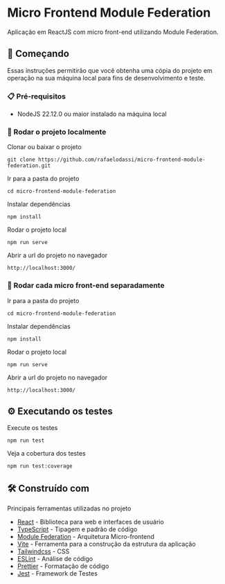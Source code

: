 # Micro Frontend Module Federation

Aplicação em ReactJS com micro front-end utilizando Module Federation.

## 🚀 Começando

Essas instruções permitirão que você obtenha uma cópia do projeto em operação na sua máquina local para fins de desenvolvimento e teste.

### 📋 Pré-requisitos

- NodeJS 22.12.0 ou maior instalado na máquina local

### 🔧 Rodar o projeto localmente

Clonar ou baixar o projeto

```
git clone https://github.com/rafaelodassi/micro-frontend-module-federation.git
```

Ir para a pasta do projeto

```
cd micro-frontend-module-federation
```

Instalar dependências

```
npm install
```

Rodar o projeto local

```
npm run serve
```

Abrir a url do projeto no navegador

```
http://localhost:3000/
```

### 🔧 Rodar cada micro front-end separadamente

Ir para a pasta do projeto

```
cd micro-frontend-module-federation
```

Instalar dependências

```
npm install
```

Rodar o projeto local

```
npm run serve
```

Abrir a url do projeto no navegador

```
http://localhost:3000/
```

## ⚙️ Executando os testes

Execute os testes

```
npm run test
```

Veja a cobertura dos testes

```
npm run test:coverage
```

## 🛠️ Construído com

Principais ferramentas utilizadas no projeto

- [React](https://react.dev/) - Biblioteca para web e interfaces de usuário
- [TypeScript](https://www.typescriptlang.org/) - Tipagem e padrão de código
- [Module Federation](https://module-federation.io/) - Arquitetura Micro-frontend
- [Vite](https://vite.dev/) - Ferramenta para a construção da estrutura da aplicação
- [Tailwindcss](https://tailwindcss.com/) - CSS
- [ESLint](https://eslint.org/) - Análise de código
- [Prettier](https://prettier.io/) - Formatação de código
- [Jest](https://jestjs.io/pt-BR/) - Framework de Testes
